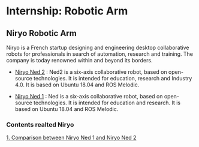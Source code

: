 
# Internship: Robotic Arm

## Niryo Robotic Arm
Niryo is a French startup designing and engineering desktop collaborative robots for professionals in search of automation, research and training. The company is today renowned within and beyond its borders.

+ [Niryo Ned 2](https://niryo.com/products-cobots/robot-ned-2/) : Ned2 is a six-axis collaborative robot, based on open-source technologies. It is intended for education, research and Industry 4.0. It is based on Ubuntu 18.04 and ROS Melodic.

+ [Niryo Ned 1](https://niryo.com/products-cobots/robot-ned-2/) : Ned is a six-axis collaborative robot, based on open-source technologies. It is intended for education and research. It is based on Ubuntu 18.04 and ROS Melodic.

### Contents realted Niryo
[1. Comparison between Niryo Ned 1 and Niryo Ned 2](https://github.com/ak-and-co911/Robotic_Arm_IOTinternship/blob/main/NiryoNed1%20NiryoNed2%20Comparison.pptx)
